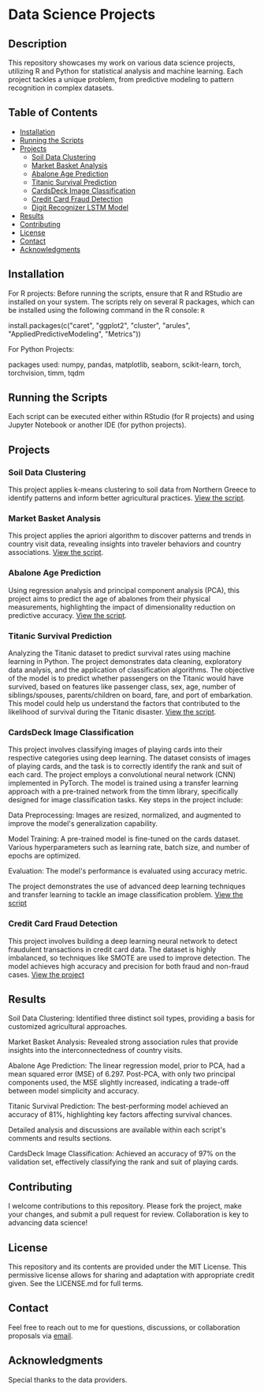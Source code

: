# Data Science Projects

## Description
This repository showcases my work on various data science projects, utilizing R and Python for statistical analysis and machine learning. Each project tackles a unique problem, from predictive modeling to pattern recognition in complex datasets.

## Table of Contents
- [Installation](#installation)
- [Running the Scripts](#running-the-scripts)
- [Projects](#projects)
  - [Soil Data Clustering](#soil-data-clustering)
  - [Market Basket Analysis](#market-basket-analysis)
  - [Abalone Age Prediction](#abalone-age-prediction)
  - [Titanic Survival Prediction](#titanic-survival-prediction)
  - [CardsDeck Image Classification](#cardsdeck-image-classification)
  - [Credit Card Fraud Detection](#credit-card-fraud-detection)
  - [Digit Recognizer LSTM Model](#digit-recognizer-LSTMmodel)
- [Results](#results)
- [Contributing](#contributing)
- [License](#license)
- [Contact](#contact)
- [Acknowledgments](#acknowledgments)

## Installation
For R projects:
Before running the scripts, ensure that R and RStudio are installed on your system. The scripts rely on several R packages, which can be installed using the following command in the R console:
`R`

install.packages(c("caret", "ggplot2", "cluster", "arules", "AppliedPredictiveModeling", "Metrics"))

For Python Projects:

packages used: numpy, pandas, matplotlib, seaborn, scikit-learn, torch, torchvision, timm, tqdm

## Running the Scripts
Each script can be executed either within RStudio (for R projects) and using Jupyter Notebook or another IDE (for python projects).

## Projects
### Soil Data Clustering
This project applies k-means clustering to soil data from Northern Greece to identify patterns and inform better agricultural practices. [View the script](https://github.com/AlexandrosPol/Data-Science-Projects/blob/main/Soil%20Types%20Identification%20Analysis/Soil%20Dataset%20-%20k%20means%20clustering.R).

### Market Basket Analysis
This project applies the apriori algorithm to discover patterns and trends in country visit data, revealing insights into traveler behaviors and country associations. [View the script](https://github.com/AlexandrosPol/Data-Science-Projects/blob/main/Countries%20Visitation%20Analysis/Countries%20Dataset%20-%20apriori%20algorithm.R).

### Abalone Age Prediction
Using regression analysis and principal component analysis (PCA), this project aims to predict the age of abalones from their physical measurements, highlighting the impact of dimensionality reduction on predictive accuracy.  [View the script](https://github.com/AlexandrosPol/Data-Science-Projects/blob/main/Abalone%20Age%20Prediction/Abalone%20Dataset%20-%20linear%20regression%2Bpca.R).

### Titanic Survival Prediction
Analyzing the Titanic dataset to predict survival rates using machine learning in Python. The project demonstrates data cleaning, exploratory data analysis, and the application of classification algorithms.
The objective of the model is to predict whether passengers on the Titanic would have survived, based on features like passenger class, sex, age, number of siblings/spouses, parents/children on board, fare, and port of embarkation. This model could help us understand the factors that contributed to the likelihood of survival during the Titanic disaster. [View the script](https://github.com/AlexandrosPol/Data-Science-Projects/blob/main/Titanic%20Survival%20Prediction/Titanic%20Survival%20Prediction.ipynb).

### CardsDeck Image Classification
This project involves classifying images of playing cards into their respective categories using deep learning. The dataset consists of images of playing cards, and the task is to correctly identify the rank and suit of each card.
The project employs a convolutional neural network (CNN) implemented in PyTorch. The model is trained using a transfer learning approach with a pre-trained network from the timm library, specifically designed for image classification tasks.
Key steps in the project include:

Data Preprocessing: Images are resized, normalized, and augmented to improve the model's generalization capability.

Model Training: A pre-trained model is fine-tuned on the cards dataset. Various hyperparameters such as learning rate, batch size, and number of epochs are optimized.

Evaluation: The model's performance is evaluated using accuracy metric.

The project demonstrates the use of advanced deep learning techniques and transfer learning to tackle an image classification problem. [View the script](https://github.com/AlexandrosPol/Data-Science-Projects/blob/main/Card%20Deck%20-%20Image%20Classification%20with%20PyTorch/card-deck-image-classification-with-pytorch.ipynb)

### Credit Card Fraud Detection
This project involves building a deep learning neural network to detect fraudulent transactions in credit card data. The dataset is highly imbalanced, so techniques like SMOTE are used to improve detection. The model achieves high accuracy and precision for both fraud and non-fraud cases.
[View the project](./Credit-Card-Fraud-Detection/README.md)


## Results
Soil Data Clustering: Identified three distinct soil types, providing a basis for customized agricultural approaches.

Market Basket Analysis: Revealed strong association rules that provide insights into the interconnectedness of country visits.

Abalone Age Prediction: The linear regression model, prior to PCA, had a mean squared error (MSE) of 6.297. Post-PCA, with only two principal components used, the MSE slightly increased, indicating a trade-off between model simplicity and accuracy.

Titanic Survival Prediction: The best-performing model achieved an accuracy of 81%, highlighting key factors affecting survival chances.

Detailed analysis and discussions are available within each script's comments and results sections.

CardsDeck Image Classification: Achieved an accuracy of 97% on the validation set, effectively classifying the rank and suit of playing cards.

## Contributing
I welcome contributions to this repository. Please fork the project, make your changes, and submit a pull request for review. Collaboration is key to advancing data science!

## License
This repository and its contents are provided under the MIT License. This permissive license allows for sharing and adaptation with appropriate credit given. See the LICENSE.md for full terms.

## Contact
Feel free to reach out to me for questions, discussions, or collaboration proposals via [email](mailto:apolyzoidis@hotmail.com).

## Acknowledgments
Special thanks to the data providers.
